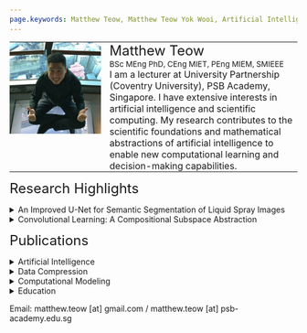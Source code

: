 ```yaml
---
page.keywords: Matthew Teow, Matthew Teow Yok Wooi, Artificial Intelligence, Scientific Computing, Machine Learning, Deep Learning, Computer Vision, Natural Language Processing, Neural Networks, Graph Neural Networks, Convolutional Neural Networks, Wavelets, Data Compression, Signal Processing, Image Processing, Segmentation, Quantization
---
```


<table style="border:0;border-spacing:0;padding:0;">
   <tr style="border:0;border-spacing:0;padding:0;">
      <td width=160 style="vertical-align:top;border:0;border-spacing:0;padding:0;">
         <img src="MT.jpg" alt="Matthew Teow" width="160" height="160">
      </td>
      <td width=15 style="vertical-align:top;border:0;border-spacing:0;padding:0;">
      </td>
      <td width=auto style="vertical-align:top;border:0;border-spacing:0;padding:0">
         <span style="font-size:18pt;">Matthew Teow</span><br>
         <span style="font-size:10pt;">BSc MEng PhD, CEng MIET, PEng MIEM, SMIEEE</span><br>
         <span style="font-size:12pt;">I am a lecturer at University Partnership (Coventry University), PSB Academy, Singapore. I have extensive interests in artificial intelligence and scientific computing. My research contributes to the scientific foundations and mathematical abstractions of artificial intelligence to enable new computational learning and decision-making capabilities.</span>
      </td>
   </tr>
</table>

<!--
<p><img src="MT.jpg" alt="Matthew Teow" width="160" height="160"><br>
   <span style="font-size: 18pt;">Matthew Teow</span>
   <span style="font-size: 10pt;">&nbsp;BSc MEng PhD, CEng MIET, PEng MIEM, SMIEEE</span><br>
   <span style="font-size: 12pt;">I am a lecturer at University Partnership (Coventry University), PSB Academy, Singapore. I have extensive expertise in artificial intelligence and scientific computing. My recent research contributes to the scientific foundations of deep learning, specifically in representation theory, generative learning, and visual inference.</span><br></p>
-->

<span style="font-size: 18pt;">Research Highlights</span><br>

<details>
<summary>An Improved U-Net for Semantic Segmentation of Liquid Spray Images</summary>
<p>
   <br><img src="UNET-GIB.jpg" alt="U-NET-GIB" width="860" height=auto><br><br>
   <a href="https://lynerlwl.github.io">Lyner Lim</a>, a PhD student under my co-supervision, has developed an improved U-Net algorithm. The algorithm applies Gaussian filtering on training data as an inductive bias to enhance the receptive sensitivity of convolutional feature learning in a U-Net. The objective is to perform a better semantic segmentation of liquid spray images in spray applications. The proposed Gaussian induction diffuses sharp edges into a regularised coarse edges at the contour boundaries. This maximizes the visibility of the contour boundary in the eyes of the receptive field of a convolutional feature extractor. Therefore, it allows the convolutional feature extractor in the U-Net to efficiently differentiate between the geometrical formation of the outward contour boundary and the inward contour boundary through a transitional pixel-level dissimilarity measure to confidently segment the detected contour into the correct class. The experimental results demonstrate the improved U-Net has outperformed the basic U-Net in segmenting the key droplets, an important requirement in spray applications.
   <br><br>
   Related Publications:<br>
   [1] Semantic Liquid Spray Understanding with Computer-Generated Images, IEEE Access (Early Access), IEEE, 2024.<br>
   [2] Performance Assessment of U-Net for Semantic Segmentation of Liquid Spray Images with Gaussian Blurring, ICOCO, IEEE, 2023.
</p>
</details>

<details>
<summary>Convolutional Learning: A Compositional Subspace Abstraction</summary>
<p>
   <br><img src="CAE.jpg" alt="CAE" width="400" height=auto><br><br>
   I started this project with the inspiration of my previous research in wavelet theory, specifically using discrete convolution to analyze visual information in dyadic wavelet structures for data compression. Then, I moved my research focus to convolutional neural networks for computer vision. When exploring convolutional neural networks and their visual feature learning capability, I thought of conceptualizing them with high-level mathematical abstraction. Perhaps, with a bit of understanding of cognitive fundamentals. I began working on subspace representation and functional composition to extend my understanding of convolutional visual learning in high-dimensional data analysis and low-dimensional data synthesis. That work progressed me from discriminative learning to generative autoencoding for visual feature extraction, modeling, and inference.<br><br>
   I was recently introduced to category theory and have embarked on a journey to learn it. It is motivating to know how this community sweats its effort to build a mathematical bridge between categories and artificial intelligence. I am slowly taking steps to learn more about categories and how they can conceptualize convolutional learning systems, be they visual, linguistic, or time series. I believe that category theory would enable me to create profound mathematical abstractions for the convolutional learning system that potentially incorporates cognitive fundamentals. Then, I could utilize this knowledge to augment machine-level perceptions with new capabilities. The end-point outcomes of this research are still too early to judge, but I believe a promising and fulfilling journey is waiting for me.  
   <br><br>
   Related Publications:<br>
   [1] Convolutional Autoencoder for Image Denoising: A Compositional Subspace Representation Perspective, IICAIET, IEEE, 2021.<br>
   [2] Experimenting Deep Convolutional Visual Feature Learning using Compositional Subspace Representation and Fashion-MNIST, IICAIET, IEEE, 2020.<br>
   [3] Convolutional Visual Feature Learning: A Compositional Subspace Representation Perspective, ICCV, ACM, 2018.<br>
   [4] Understanding Convolutional Neural Networks using A Minimal Model for Handwritten Digit Recognition, ICACIS, IEEE, 2017.
</p>
</details>

<span style="font-size: 18pt;">Publications</span><br>


<details>
<summary>Artificial Intelligence</summary>
<p>
   <b>Semantic Liquid Spray Understanding with Computer-Generated Images.</b><br>
   Wei Lun Lim, Matthew Teow Yok Wooi, Richard Wong Teck Ken, Refat Khan Pathan, Chiung Ching Ho, Rahul Babu Koneru, Prashant Khare, Luis Bravo, and Sian Lun Lau.<br>
   IEEE Access (Early Access), US, 2024.<br>
</p>
<p>
   <b>Performance Assessment of U-Net for Semantic Segmentation of Liquid Spray Images With Gaussian Blurring.</b><br>
   Wei Lun Lim, Matthew Teow Yok Wooi, Richard Wong Teck Ken, Refat Khan Pathan, Sian Lun Lau, Chiung Ching Ho, Luis Bravo, Rahul Babu Koneru, and Prashant Khare.<br>
   IEEE International Conference on Computing (ICOCO), Malaysia, 2023.<br>
</p>
<p>
   <b>mbeddingROUGE: Malay News Headline Similarity Evaluation.</b><br>
   Puah Yeong Tsann, Kwang Hooi Yew, Mohd Fadzil Hassan, and Matthew Teow Yok Wooi.<br>
   International Conference on Digital Transformation and Intelligence (ICDI), Malaysia, 2022.<br>
</p>
<p>
   <b>Convolutional Autoencoder for Image Denoising: A Compositional Subspace Representation Perspective.</b><br>
   Matthew Teow Yok Wooi.<br>
   IEEE International Conference on Artificial Intelligence in Engineering and Technology (IICAIET), Malaysia, 2021.<br>
</p>
<p>
   <b>Leading Sentence News Textrank.</b><br>
   Puah Yeong Tsann, Kwang Hooi Yew, Mohd Fadzil Hassan, and Matthew Teow Yok Wooi.<br>
   International Conference on Intelligent Cybernetics Technology and Applications (ICICyTA), Malaysia, 2021.<br>
</p>
<p>
   <b>Experimenting Deep Convolutional Visual Feature Learning using Compositional Subspace Representation and Fashion-MNIST.</b><br>
   Matthew Teow Yok Wooi.<br>
   IEEE International Conference on Artificial Intelligence in Engineering and Technology (IICAIET), Malaysia, 2020.<br>
</p>
<p>
   <b>Assessing Suitable Word Embedding Model for Malay Language Through Intrinsic Evaluation.</b><br>
   Phua Yeong Tsann, Kwang Hooi Yew, Oi Mean Foong, and Matthew Teow Yok Wooi.<br>
   International Conference on Computational Intelligence (ICCI), Malaysia, 2020.<br>
</p>
<p>
   <b>Convolutional Visual Feature Learning: A Compositional Subspace Representation Perspective.</b><br>
   Matthew Teow Yok Wooi.<br>
   ACM International Conference on Control and Computer Vision (ICCCV), Singapore, 2018.<br>
</p>
<p>
   <b>Understanding Convolutional Neural Networks using A Minimal Model for Handwritten Digit Recognition.</b><br>
   Matthew Teow Yok Wooi.<br>
   IEEE International Conference on Automatic Control and Intelligent Systems (ICACIS), Malaysia, 2017.<br>
</p>
<p>
   <b>A Minimal Convolutional Neural Network for Handwritten Digit Recognition.</b><br>
   Matthew Teow Yok Wooi.<br>
   IEEE International Conference on System Engineering and Technology (ICSET), Malaysia, 2017.<br>
</p>
<p>
   <b>Fuzzy Logic Temperature Control using Intel 80C196 Microcontroller.</b><br>
   Matthew Teow Yok Wooi, Marzuki Khalid, and Rubiyah Yusof.<br>
   COSTAM National Science Congress, Malaysia, 1996.<br>
</p>
</details>

<details>
<summary>Data Compression</summary>
<p>
   <b>Performance Analysis of Wavelet Maxima Mapping Quantisation of Wavelet Image Lowpass Subband.</b><br>
   Matthew Teow Yok Wooi.<br>
   IEEE International Colloquium on Signal Processing and Its Applications (ICSP), Malaysia, 2013.<br>
</p>
<p>
   <b>Wavelet Maxima Mapping Quantisation of Image Lowpass Subband and Its Statistical Measurements.</b><br>
   Matthew Teow Yok Wooi.<br>
   IEEE International Conference on Control System, Computing and Engineering (ICCSCE), Malaysia, 2012.<br>
</p>
<p>
   <b>Wavelet Packet Image Arithmetic Coding Gain using Sub-Space Energy Feature Re-Mapping.</b><br>
   Matthew Teow Yok Wooi, Lee Sze Wei, and Ian Chai.<br>
   MMU International Symposium on Information and Communication Technologies (M2USIC), Malaysia, 2006.<br>
</p>
<p>
   <b>Texture Images Compression using Wavelet Zerotree Energy Feature Re-Mapping.</b><br>
   Matthew Teow Yok Wooi, Lee Sze Wei, and Ian Chai.<br>
   MMU International Symposium on Information and Communication Technologies (M2USIC), Malaysia, 2004.<br>
</p>
<p>
   <b>Adaptive Wavelet Zero-Tree Coding using Energy Feature Re-Mapping.</b><br>
   Matthew Teow Yok Wooi, Lee Sze Wei, and Ian Chai.<br>
   MMU International Symposium on Information and Communication Technologies (M2USIC), Malaysia, 2003.<br>
</p>
<p>
   <b>Image Low-Pass Approximation Sub-Band Quantization with Wavelet Maxima Mapping Quantiser.</b><br>
   Matthew Teow Yok Wooi, Lee Sze Wei, and Ian Chai.<br>
   IEE International Conference on Visual Information Engineering (VIE), UK, 2003.<br>
</p>
<p>
   <b>WMMQ for Image Low-Pass Approximation Subband Quantisation</b><br>
   Matthew Teow Yok Wooi, Lee Sze Wei, and Ian Chai.<br>
   Multimedia University Research Poster Presentation, Malaysia, 2003.<br>
</p>
<p>
   <b>Analysis of Wavelet Transform on Spatial Domain Finite Length Signals Boundary Extension.</b><br>
   Matthew Teow Yok Wooi and Rodney Tan.<br>
   Advances Technology Congress: Spatial and Computational Engineering (ATC), Malaysia, 2003.<br>
</p>
<p>
   <b>Wavelet Zero-Path Mapping Algorithm for Multimedia Image Coding.</b><br>
   Matthew Teow Yok Wooi and Rodney Tan.<br>
   IEEE Malaysia National Conference on Telecommunication Technology (NCTT), Malaysia, 2003.<br>
</p>
<p>
   <b>Wavelet Maxima Mapping Quantiser for Image Low- Pass Approximation Sub-Band Coding.</b><br>
   Matthew Teow Yok Wooi, Lee Sze Wei, and Ian Chai.<br>
   IEE Electronics Letters, UK, 2003.<br>
</p>
<p>
   <b>Entropy Code Pre-Processing using Wavelet Sub-Space Energy Feature Re-Mapping.</b><br>
   Matthew Teow Yok Wooi, Lee Sze Wei, and Ian Chai.<br>
   MMU International Symposium on Information and Communication Technologies (M2USIC), Malaysia, 2002.<br>
</p>
<p>
   <b>Wavelet Transform Modulus Maxima Analysis of Image Spatial Signal Discontinuities.</b><br>
   Matthew Teow Yok Wooi, Lee Sze Wei, and Ian Chai.<br>
   MMU International Symposium on Information and Communication Technologies (M2USIC), Malaysia, 2001.<br>
</p>
<p>
   <b>Interpretation of Wavelet Sub-Band Energy Feature Compaction Properties and Its Spatial Information.</b><br>
   Matthew Teow Yok Wooi, Lee Sze Wei, and Ian Chai.<br>
   MMU International Symposium on Information and Communication Technologies (M2USIC), Malaysia, 2000.<br>
</p>
</details>

<details>
<summary>Computational Modeling</summary>
<p>
   <b>Modelling of A Two-Stage Bidirectional AC-DC Converter using Wavelet Modulation.</b><br>
   Chiu Hsiung Kee, Agileswari Ramasamy, Nadia Tan Mei Ling, and Matthew Teow Yok Wooi.<br>
   International Journal of Power Electronics and Drive Systems (IJPEDS), Indonesia, 2018.<br>
</p>
<p>
   <b>Simulation and Performance Study of A Horizontal Axis Wind Turbine Mechanical Power.</b><br>
   Chiu Hsiung Kee, Matthew Teow Yok Wooi, Rodney Tan Hean Gay, Agileswari Ramasamy, and Nadia Tan Mei Ling.<br>
   National Graduate Conference (NATGRAD), Malaysia, 2017.<br>
</p>
<p>
   <b>Simulation and Performance Study of A Horizontal Axis Wind Turbine Mechanical Power.</b><br>
   Chiu Hsiung Kee, Matthew Teow Yok Wooi, Rodney Tan Hean Gay, Agileswari Ramasamy, and Nadia Tan Mei Ling.<br>
   Journal of Energy and Environment, Malaysia, 2017.<br>
</p>
<p>
   <b>A Computational Modelling of Wind Turbine Mechanical Power and Its Improve Factor Determination.</b><br>
   Matthew Teow Yok Wooi, Chiu Hsiung Khee, and Rodney Tan Hean Gay.<br>
   IET International Conference on Clean Energy and Technology (ICCT), Malaysia, 2016.<br>
</p>
<p>
   <b>A Comprehensive Modelling of Photovoltaic Module Characteristic Curve in MATLAB/Simulink.</b><br>
   Rodney Tan Heng Gay and Matthew Teow Yok Wooi.<br>
   IET International Conference on Clean Energy and Technology (ICCT), Malaysia, 2016.<br>
</p>
<p>
   <b>Performance Evaluation of Horizontal Axis Wind Turbine Torque and Mechanical Power Generation Affected by The Number of Blades</b><br>
   Rodney Tan Heng Gay and Matthew Teow Yok Wooi.<br>
   MATEC Web of Conferences 70, France, 2016.<br>
</p>
<p>
   <b>A Comprehensive Modeling, Simulation, and Computational Implementation of Buck Converter using MATLAB/Simulink.</b><br>
   Rodney Tan Heng Gay and Matthew Teow Yok Wooi.<br>
   IEEE Conference on Energy Conversion (CENCON), Malaysia, 2014.<br>
</p>
</details>

<details>
<summary>Education</summary>
<p>
   <b>Unplugged Computational Thinking Activities Framework Development for Novice Programmer.</b><br>
   Sim Tze Ying, Matthew Teow Yok Wooi, and Lau Sian Lun.<br>
   IEEE International Conference on Computing (ICOCO), Malaysia, 2021.<br>
</p>
</details>

Email: matthew.teow [at] gmail.com / matthew.teow [at] psb-academy.edu.sg
